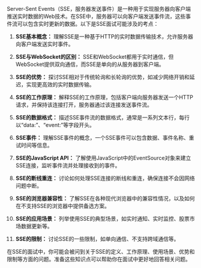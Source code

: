 Server-Sent Events（SSE，服务器发送事件）是一种用于实现服务器向客户端推送实时数据的Web技术。在SSE中，服务器可以向客户端发送事件流，这些事件流可以包含实时更新的数据。以下是SSE面试可能涉及的考点：

1. **SSE基本概念：** 理解SSE是一种基于HTTP的实时数据传输技术，允许服务器向客户端发送实时事件。

2. **SSE与WebSocket的区别：** SSE和WebSocket都用于实时通信，但WebSocket提供双向通信，而SSE是单向的从服务器到客户端。

3. **SSE的优势：** 探讨SSE相对于传统轮询和长轮询的优势，如减少网络开销和延迟，实现更高效的实时数据传输。

4. **SSE的工作原理：** 解释SSE的工作原理，包括客户端向服务器发送一个HTTP请求，并保持该连接打开，服务器通过该连接发送事件流。

5. **SSE的数据格式：** 描述SSE事件流的数据格式，通常是一系列文本行，每行以“data:”、“event:”等字段开头。

6. **SSE事件：** 理解SSE事件的概念，一个SSE事件可以包含数据、事件名称、重试时间等信息。

7. **SSE的JavaScript API：** 了解使用JavaScript中的EventSource对象来建立SSE连接，监听事件流并处理接收到的事件。

8. **SSE的断线重连：** 讨论如何处理SSE连接的断线和重连，确保连接不会因网络问题中断。

9. **SSE的浏览器兼容性：** 了解SSE在各种现代浏览器中的兼容性情况，以及如何在不支持SSE的浏览器中提供备选方案。

10. **SSE的应用场景：** 列举使用SSE的典型场景，如实时通知、实时监控、股票市场数据更新等。

11. **SSE的限制：** 讨论SSE的一些限制，如单向通信、不支持跨域通信等。

在SSE的面试中，你可能会被问到关于SSE的定义、工作原理、使用场景、优势和限制等方面的问题。准备这些知识点可以帮助你在面试中更好地回答相关问题。